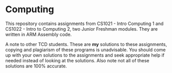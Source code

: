 # Computing
This repository contains assignments from CS1021 - Intro Computing 1 and CS1022 - Intro to Computing 2, two Junior Freshman modules. They are written in ARM Assembly code.

A note to other TCD students. These are **my** solutions to these assignments, copying and plagiarism of these programs is unadvisable. You should come up with your own solutions to the assignments and seek appropriate help if needed instead of looking at the solutions. Also note not all of these solutions are 100% accurate.
